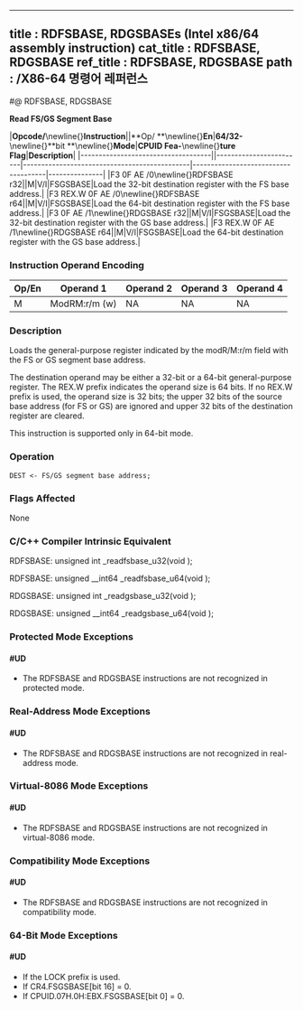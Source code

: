 ----------------------------
title : RDFSBASE, RDGSBASEs (Intel x86/64 assembly instruction)
cat_title : RDFSBASE, RDGSBASE
ref_title : RDFSBASE, RDGSBASE
path : /X86-64 명령어 레퍼런스
----------------------------
#@ RDFSBASE, RDGSBASE

**Read FS/GS Segment Base**

|**Opcode/**\newline{}**Instruction**||**Op/ **\newline{}**En**|**64/32-**\newline{}**bit **\newline{}**Mode**|**CPUID Fea-**\newline{}**ture Flag**|**Description**|
|------------------------------------||------------------------|----------------------------------------------|-------------------------------------|---------------|
|F3 0F AE /0\newline{}RDFSBASE r32||M|V/I|FSGSBASE|Load the 32-bit destination register with the FS base address.|
|F3 REX.W 0F AE /0\newline{}RDFSBASE r64||M|V/I|FSGSBASE|Load the 64-bit destination register with the FS base address.|
|F3 0F AE /1\newline{}RDGSBASE r32||M|V/I|FSGSBASE|Load the 32-bit destination register with the GS base address.|
|F3 REX.W 0F AE /1\newline{}RDGSBASE r64||M|V/I|FSGSBASE|Load the 64-bit destination register with the GS base address.|
### Instruction Operand Encoding


|Op/En|Operand 1|Operand 2|Operand 3|Operand 4|
|-----|---------|---------|---------|---------|
|M|ModRM:r/m (w)|NA|NA|NA|
### Description


Loads the general-purpose register indicated by the modR/M:r/m field with the FS or GS segment base address.

The destination operand may be either a 32-bit or a 64-bit general-purpose register. The REX.W prefix indicates the operand size is 64 bits. If no REX.W prefix is used, the operand size is 32 bits; the upper 32 bits of the source base address (for FS or GS) are ignored and upper 32 bits of the destination register are cleared. 

This instruction is supported only in 64-bit mode.


### Operation

```info-verb
DEST <- FS/GS segment base address;
```
### Flags Affected


None

### C/C++ Compiler Intrinsic Equivalent


RDFSBASE: unsigned int _readfsbase_u32(void );

RDFSBASE:  unsigned __int64 _readfsbase_u64(void );

RDGSBASE:  unsigned int _readgsbase_u32(void );

RDGSBASE: unsigned __int64 _readgsbase_u64(void );


### Protected Mode Exceptions

#### #UD
* The RDFSBASE and RDGSBASE instructions are not recognized in protected mode.

### Real-Address Mode Exceptions

#### #UD
* The RDFSBASE and RDGSBASE instructions are not recognized in real-address mode.

### Virtual-8086 Mode Exceptions

#### #UD
* The RDFSBASE and RDGSBASE instructions are not recognized in virtual-8086 mode.

### Compatibility Mode Exceptions

#### #UD
* The RDFSBASE and RDGSBASE instructions are not recognized in compatibility mode.

### 64-Bit Mode Exceptions

#### #UD
* If the LOCK prefix is used.
* If CR4.FSGSBASE[bit 16] = 0.
* If CPUID.07H.0H:EBX.FSGSBASE[bit 0] = 0.
